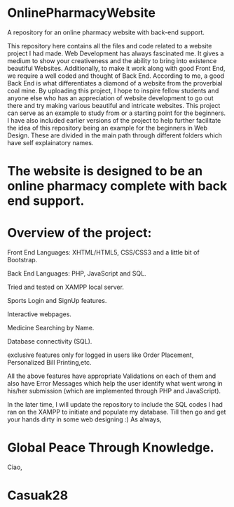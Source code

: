 # OnlinePharmacyWebsite
A repository for an online pharmacy website with back-end support.

This repository here contains all the files and code related to a website project I had made. 
Web Development has always fascinated me. It gives a medium to show your creativeness and the ability to bring into existence beautiful Websites. Additionally, to make it work along with good Front End, we require a well coded and thought of Back End. According to me, a good Back End is what differentiates a diamond of a  website from the proverbial coal mine. 
By uploading this project, I hope to inspire fellow students and anyone else who has an appreciation of website development to go out there and try making various beautiful and intricate websites. This project can serve as an example to study from or a starting point for the beginners. I have also included earlier versions of the project to help further facilitate the idea of this repository being an example for the beginners in Web Design. These are divided in the main path through different folders which have self explainatory names.

# The website is designed to be an online pharmacy complete with back end support.
# Overview of the project:

Front End Languages:  XHTML/HTML5, CSS/CSS3 and a little bit of Bootstrap.

Back End Languages: PHP, JavaScript and SQL.

Tried and tested on XAMPP local server.

Sports Login and SignUp features.

Interactive webpages.

Medicine Searching by Name.

Database connectivity (SQL).

exclusive features only for logged in users like Order Placement, Personalized Bill Printing,etc.

All the above features have appropriate Validations on each of them and also have Error Messages which help the user identify what went wrong in his/her submission (which are implemented through PHP and JavaScript).

In the later time, I will update the repository to include the SQL codes I had ran on the XAMPP to initiate and populate my database.
Till then go and get your hands dirty in some web designing :) 
As always,
# Global Peace Through Knowledge.

Ciao,
# Casuak28
